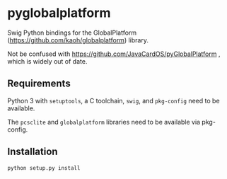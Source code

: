 # pyglobalplatform

Swig Python bindings for the GlobalPlatform (https://github.com/kaoh/globalplatform) library.

Not be confused with https://github.com/JavaCardOS/pyGlobalPlatform , which is widely out of date.

## Requirements

Python 3 with `setuptools`, a C toolchain, `swig`, and `pkg-config` need to be available.

The `pcsclite` and `globalplatform` libraries need to be available via pkg-config.

## Installation

`python setup.py install`
